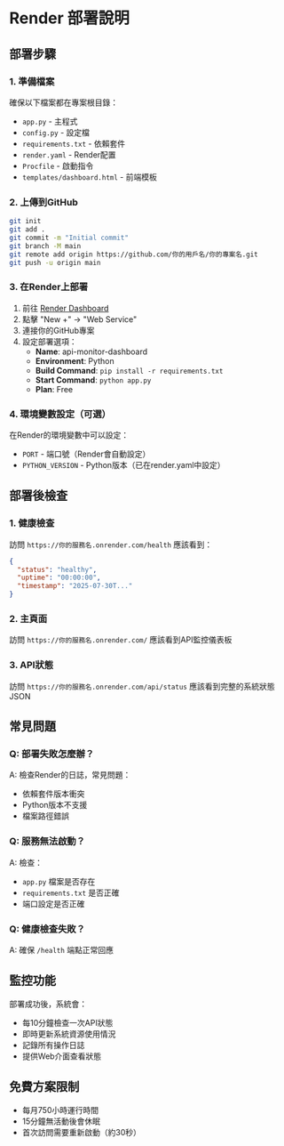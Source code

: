 # Render 部署說明

## 部署步驟

### 1. 準備檔案
確保以下檔案都在專案根目錄：
- `app.py` - 主程式
- `config.py` - 設定檔
- `requirements.txt` - 依賴套件
- `render.yaml` - Render配置
- `Procfile` - 啟動指令
- `templates/dashboard.html` - 前端模板

### 2. 上傳到GitHub
```bash
git init
git add .
git commit -m "Initial commit"
git branch -M main
git remote add origin https://github.com/你的用戶名/你的專案名.git
git push -u origin main
```

### 3. 在Render上部署
1. 前往 [Render Dashboard](https://dashboard.render.com/)
2. 點擊 "New +" → "Web Service"
3. 連接你的GitHub專案
4. 設定部署選項：
   - **Name**: api-monitor-dashboard
   - **Environment**: Python
   - **Build Command**: `pip install -r requirements.txt`
   - **Start Command**: `python app.py`
   - **Plan**: Free

### 4. 環境變數設定（可選）
在Render的環境變數中可以設定：
- `PORT` - 端口號（Render會自動設定）
- `PYTHON_VERSION` - Python版本（已在render.yaml中設定）

## 部署後檢查

### 1. 健康檢查
訪問 `https://你的服務名.onrender.com/health`
應該看到：
```json
{
  "status": "healthy",
  "uptime": "00:00:00",
  "timestamp": "2025-07-30T..."
}
```

### 2. 主頁面
訪問 `https://你的服務名.onrender.com/`
應該看到API監控儀表板

### 3. API狀態
訪問 `https://你的服務名.onrender.com/api/status`
應該看到完整的系統狀態JSON

## 常見問題

### Q: 部署失敗怎麼辦？
A: 檢查Render的日誌，常見問題：
- 依賴套件版本衝突
- Python版本不支援
- 檔案路徑錯誤

### Q: 服務無法啟動？
A: 檢查：
- `app.py` 檔案是否存在
- `requirements.txt` 是否正確
- 端口設定是否正確

### Q: 健康檢查失敗？
A: 確保 `/health` 端點正常回應

## 監控功能

部署成功後，系統會：
- 每10分鐘檢查一次API狀態
- 即時更新系統資源使用情況
- 記錄所有操作日誌
- 提供Web介面查看狀態

## 免費方案限制

- 每月750小時運行時間
- 15分鐘無活動後會休眠
- 首次訪問需要重新啟動（約30秒） 
